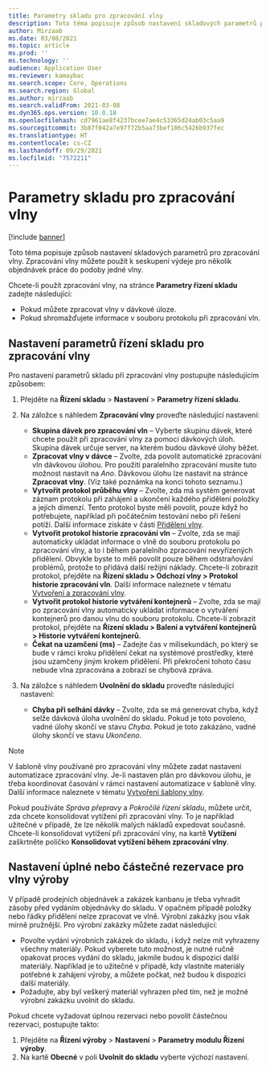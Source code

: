 ```yaml
---
title: Parametry skladu pro zpracování vlny
description: Toto téma popisuje způsob nastavení skladových parametrů pro zpracování vlny. Zpracování vlny můžete použít k seskupení výdeje pro několik objednávek práce do podoby jedné vlny.
author: Mirzaab
ms.date: 03/08/2021
ms.topic: article
ms.prod: ''
ms.technology: ''
audience: Application User
ms.reviewer: kamaybac
ms.search.scope: Core, Operations
ms.search.region: Global
ms.author: mirzaab
ms.search.validFrom: 2021-03-08
ms.dyn365.ops.version: 10.0.18
ms.openlocfilehash: cd7961ae8f4237bcee7ae4c53365d24ab03c5aa9
ms.sourcegitcommit: 3b87f042a7e97f72b5aa73bef186c5426b937fec
ms.translationtype: HT
ms.contentlocale: cs-CZ
ms.lasthandoff: 09/29/2021
ms.locfileid: "7572211"
---
```

# <a name="warehouse-parameters-for-wave-processing"></a>Parametry skladu pro zpracování vlny

[!include [banner](../includes/banner.md)]

Toto téma popisuje způsob nastavení skladových parametrů pro zpracování vlny. Zpracování vlny můžete použít k seskupení výdeje pro několik objednávek práce do podoby jedné vlny.

Chcete-li použít zpracování vlny, na stránce **Parametry řízení skladu** zadejte následující:

- Pokud můžete zpracovat vlny v dávkové úloze.
- Pokud shromažďujete informace v souboru protokolu při zpracování vln.

## <a name="set-up-warehouse-management-parameters-for-wave-processing"></a>Nastavení parametrů řízení skladu pro zpracování vlny

Pro nastavení parametrů skladu při zpracování vlny postupujte následujícím způsobem:

1. Přejděte na **Řízení skladu** \> **Nastavení** \> **Parametry řízení skladu**.

1. Na záložce s náhledem **Zpracování vlny** proveďte následující nastavení:

    - **Skupina dávek pro zpracování vln** – Vyberte skupinu dávek, které chcete použít při zpracování vlny za pomoci dávkových úloh. Skupina dávek určuje server, na kterém budou dávkové úlohy běžet.
    - **Zpracovat vlny v dávce** – Zvolte, zda povolit automatické zpracování vln dávkovou úlohou. Pro použití paralelního zpracování musíte tuto možnost nastavit na *Ano*. Dávkovou úlohu lze nastavit na stránce **Zpracovat vlny**. (Viz také poznámka na konci tohoto seznamu.)
    - **Vytvořit protokol průběhu vlny** – Zvolte, zda má systém generovat záznam protokolu při zahájení a ukončení každého přidělení položky a jejích dimenzí. Tento protokol byste měli povolit, pouze když ho potřebujete, například při počátečním testování nebo při řešení potíží. Další informace získáte v části [Přidělení vlny](wave-allocation-method.md).
    - **Vytvořit protokol historie zpracování vln** – Zvolte, zda se mají automaticky ukládat informace o vlně do souboru protokolu po zpracování vlny, a to i během paralelního zpracování nevyřízených přidělení. Obvykle byste to měli povolit pouze během odstraňování problémů, protože to přidává další režijní náklady. Chcete-li zobrazit protokol, přejděte na **Řízení skladu \> Odchozí vlny \> Protokol historie zpracování vln**. Další informace naleznete v tématu [Vytvoření a zpracování vlny](wave-processing.md).
    - **Vytvořit protokol historie vytváření kontejnerů** – Zvolte, zda se mají po zpracování vlny automaticky ukládat informace o vytváření kontejnerů pro danou vlnu do souboru protokolu. Chcete-li zobrazit protokol, přejděte na **Řízení skladu \> Balení a vytváření kontejnerů \> Historie vytváření kontejnerů**.
    - **Čekat na uzamčení (ms)** – Zadejte čas v milisekundách, po který se bude v rámci kroku přidělení čekat na systémové prostředky, které jsou uzamčeny jiným krokem přidělení. Při překročení tohoto času nebude vlna zpracována a zobrazí se chybová zpráva.

1. Na záložce s náhledem **Uvolnění do skladu** proveďte následující nastavení:

    - **Chyba při selhání dávky** – Zvolte, zda se má generovat chyba, když selže dávková úloha uvolnění do skladu. Pokud je toto povoleno, vadné úlohy skončí ve stavu *Chyba*. Pokud je toto zakázáno, vadné úlohy skončí ve stavu *Ukončeno*.

> [!NOTE]
> V šabloně vlny používané pro zpracování vlny můžete zadat nastavení automatizace zpracování vlny. Je-li nastaven plán pro dávkovou úlohu, je třeba koordinovat časování v rámci nastavení automatizace v šabloně vlny. Další informace naleznete v tématu [Vytvoření šablony vlny](wave-templates.md).
>
> Pokud používáte *Správa přepravy* a *Pokročilé řízení skladu*, můžete určit, zda chcete konsolidovat vytížení při zpracování vlny. To je například užitečné v případě, že lze několik malých nákladů expedovat současně. Chcete-li konsolidovat vytížení při zpracování vlny, na kartě **Vytížení** zaškrtněte políčko **Konsolidovat vytížení během zpracování vlny**.</P>

## <a name="set-up-full-or-partial-reservation-for-production-waves"></a>Nastavení úplné nebo částečné rezervace pro vlny výroby

V případě prodejních objednávek a zakázek kanbanu je třeba vyhradit zásoby před vydáním objednávky do skladu. V opačném případě položky nebo řádky přidělení nelze zpracovat ve vlně. Výrobní zakázky jsou však mírně pružnější. Pro výrobní zakázky můžete zadat následující:

- Povolte vydání výrobních zakázek do skladu, i když nelze mít vyhrazeny všechny materiály. Pokud vyberete tuto možnost, je nutné ručně opakovat proces vydání do skladu, jakmile budou k dispozici další materiály. Například je to užitečné v případě, kdy vlastníte materiály potřebné k zahájení výroby, a můžete počkat, než budou k dispozici další materiály.
- Požadujte, aby byl veškerý materiál vyhrazen před tím, než je možné výrobní zakázku uvolnit do skladu.

Pokud chcete vyžadovat úplnou rezervaci nebo povolit částečnou rezervaci, postupujte takto:

1. Přejděte na **Řízení výroby** \> **Nastavení** \> **Parametry modulu Řízení výroby**.
1. Na kartě **Obecné** v poli **Uvolnit do skladu** vyberte výchozí nastavení.
